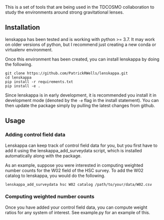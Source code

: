 This is a set of tools that are being used in the TDCOSMO collaboration to
study the environments around strong gravitational lenses.


## Installation

lenskappa has been tested and is working with python >= 3.7. It may work on older versions of python, but I recommend just creating a new conda or virtualenv environment.

Once this environment has been created, you can install lenskappa by doing the following.

```
git clone https://github.com/PatrickRWells/lenskappa.git  
cd lenskappa  
pip install -r requirements.txt  
pip install -e .  
```
Since lenskappa is in early development, it is recommended you install it in development mode (denoted by the `-e` flag in the install statement). You can then update the package simply by pulling the latest changes from github.

## Usage

### Adding control field data

Lenskappa can keep track of control field data for you, but you first have to add it using the lenskappa_add_surveydata script, which is installed automatically along with the package.

As an example, suppose you were interested in computing weighted number counts for the W02 field of the HSC survey. To add the W02 catalog to lenskappa, you would do the following.

```
lenskappa_add_surveydata hsc W02 catalog /path/to/your/data/W02.csv
```
### Computing weighted number counts

Once you have added your control field data, you can compute weight ratios for any system of interest. See example.py for an example of this.
